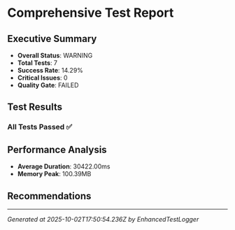 # Comprehensive Test Report

## Executive Summary
- **Overall Status**: WARNING
- **Total Tests**: 7
- **Success Rate**: 14.29%
- **Critical Issues**: 0
- **Quality Gate**: FAILED

## Test Results
### All Tests Passed ✅

## Performance Analysis
- **Average Duration**: 30422.00ms
- **Memory Peak**: 100.39MB

## Recommendations


---
*Generated at 2025-10-02T17:50:54.236Z by EnhancedTestLogger*